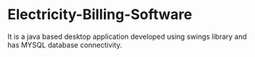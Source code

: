 # Electricity-Billing-Software
It is a java based desktop application developed using swings library and has MYSQL database connectivity.
